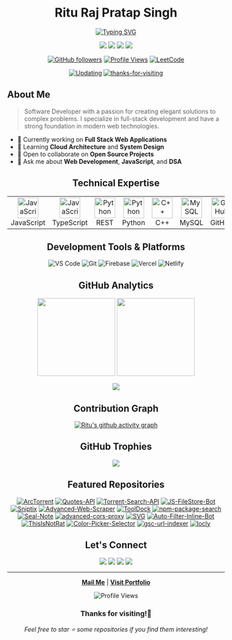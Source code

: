 <div align="center">
  
# Ritu Raj Pratap Singh

[![Typing SVG](https://readme-typing-svg.herokuapp.com?font=Fira+Code&weight=500&size=28&pause=1000&color=3178C6&center=true&vCenter=true&random=false&width=600&lines=Backend+Developer;Tech+Enthusiast;Open+Source+Contributor)](https://github.com/theriturajps)

[<img src="https://img.shields.io/badge/-Portfolio-3178C6?style=for-the-badge&logo=web&logoColor=white" />](https://go.exonoob.in/profile)
[<img src="https://img.shields.io/badge/Twitter-1DA1F2?style=for-the-badge&logo=x&logoColor=white" />](https://twitter.com/riturajps)
[<img src="https://img.shields.io/badge/Telegram-0077B5?style=for-the-badge&logo=telegram&logoColor=white" />](https://telegram.me/riturajps)
[<img src="https://img.shields.io/badge/Instagram-E4405F?style=for-the-badge&logo=instagram&logoColor=white" />](https://instagram.com/riturajps)

</div>

<div align="center">
  
[![GitHub followers](https://img.shields.io/github/followers/theriturajps?label=Follow&style=social)](https://github.com/theriturajps)
[![Profile Views](https://komarev.com/ghpvc/?username=theriturajps&label=Profile%20views&color=0e75b6&style=flat)](https://github.com/theriturajps)
[![LeetCode](https://img.shields.io/badge/dynamic/json?style=flat&labelColor=black&color=%23ffa116&label=Solved&query=solvedOverTotal&url=https%3A%2F%2Fleetcode-badge.vercel.app%2Fapi%2Fusers%2Ftheriturajps&logo=leetcode&logoColor=yellow)](https://leetcode.com/theriturajps/)

[![Updating](https://img.shields.io/badge/status-updating-brightgreen.svg)](https://github.com/theriturajps)
[![thanks-for-visiting](https://visitor-badge.laobi.icu/badge?page_id=theriturajps.theriturajps)](#thanks-for-visiting)

</div>

## About Me

> Software Developer with a passion for creating elegant solutions to complex problems. I specialize in full-stack development and have a strong foundation in modern web technologies.

- 🔭 Currently working on **Full Stack Web Applications**
- 🌱 Learning **Cloud Architecture** and **System Design**
- 👯 Open to collaborate on **Open Source Projects**
- 💬 Ask me about **Web Development**, **JavaScript**, and **DSA**

<div align="center">
  
## Technical Expertise

</div>

<table align="center">
  <tr>
    <td align="center" width="96">
      <img src="https://techstack-generator.vercel.app/js-icon.svg" alt="JavaScript" width="48" height="48" />
      <br>JavaScript
    </td>
    <td align="center" width="96">
      <img src="https://techstack-generator.vercel.app/ts-icon.svg" alt="JavaScript" width="48" height="48" />
      <br>TypeScript
    </td>
    <td align="center" width="96">
      <img src="https://techstack-generator.vercel.app/restapi-icon.svg" alt="Python" width="48" height="48" />
      <br>REST
    </td>
    <td align="center" width="96">
      <img src="https://techstack-generator.vercel.app/python-icon.svg" alt="Python" width="48" height="48" />
      <br>Python
    </td>
    <td align="center" width="96">
      <img src="https://techstack-generator.vercel.app/cpp-icon.svg" alt="C++" width="48" height="48" />
      <br>C++
    </td>
    <td align="center" width="96">
      <img src="https://techstack-generator.vercel.app/mysql-icon.svg" alt="MySQL" width="48" height="48" />
      <br>MySQL
    </td>
    <td align="center" width="96">
      <img src="https://techstack-generator.vercel.app/github-icon.svg" alt="GitHub" width="48" height="48" />
      <br>GitHub
    </td>
    <td align="center" width="96">
      <img src="https://techstack-generator.vercel.app/aws-icon.svg" alt="AWS" width="48" height="48" />
      <br>AWS
    </td>
  </tr>
</table>

<div align="center">
  
## Development Tools & Platforms

![VS Code](https://img.shields.io/badge/VS_Code-007ACC?style=for-the-badge&logo=visual-studio-code&logoColor=white)
![Git](https://img.shields.io/badge/Git-F05032?style=for-the-badge&logo=git&logoColor=white)
![Firebase](https://img.shields.io/badge/Firebase-FFCA28?style=for-the-badge&logo=firebase&logoColor=black)
![Vercel](https://img.shields.io/badge/Vercel-000000?style=for-the-badge&logo=vercel&logoColor=white)
![Netlify](https://img.shields.io/badge/Netlify-00C7B7?style=for-the-badge&logo=netlify&logoColor=white)

## GitHub Analytics

<p align="center">
  <img height="180em" src="https://github-readme-stats.vercel.app/api?username=theriturajps&show_icons=true&theme=transparent&hide_border=true"/>
  <img height="180em" src="https://github-readme-stats.vercel.app/api/top-langs/?username=theriturajps&layout=compact&langs_count=8&theme=transparent&hide_border=true"/>
</p>

<p align="center">
  <img src="https://nirzak-streak-stats.vercel.app?user=theriturajps&theme=transparent&hide_border=true" />
</p>

## Contribution Graph

[![Ritu's github activity graph](https://github-readme-activity-graph.vercel.app/graph?username=theriturajps&theme=tokyo-night&hide_border=true&bg_color=transparent)](https://github.com/theriturajps)


## GitHub Trophies

<div align="center">
  <img src="https://github-profile-trophy.vercel.app/?username=theriturajps&theme=darkhub&row=1&column=8" />
</div>

## Featured Repositories

[![ArcTorrent](https://github-readme-stats.vercel.app/api/pin/?username=theriturajps&repo=ArcTorrent&show_icons=true&theme=transparent)](https://github.com/theriturajps/ArcTorrent)
[![Quotes-API](https://github-readme-stats.vercel.app/api/pin/?username=theriturajps&repo=Quotes-API&show_icons=true&theme=transparent)](https://github.com/theriturajps/Quotes-API)
[![Torrent-Search-API](https://github-readme-stats.vercel.app/api/pin/?username=theriturajps&repo=Torrent-Search-API&show_icons=true&theme=transparent)](https://github.com/theriturajps/Torrent-Search-API)
[![JS-FileStore-Bot](https://github-readme-stats.vercel.app/api/pin/?username=theriturajps&repo=JS-FileStore-Bot&show_icons=true&theme=transparent)](https://github.com/theriturajps/JS-FileStore-Bot)
[![Sniptix](https://github-readme-stats.vercel.app/api/pin/?username=theriturajps&repo=Sniptix&show_icons=true&theme=transparent)](https://github.com/theriturajps/Sniptix)
[![Advanced-Web-Scraper](https://github-readme-stats.vercel.app/api/pin/?username=theriturajps&repo=Advanced-Web-Scraper&show_icons=true&theme=transparent)](https://github.com/theriturajps/Advanced-Web-Scraper)
[![ToolDock](https://github-readme-stats.vercel.app/api/pin/?username=theriturajps&repo=ToolDock&show_icons=true&theme=transparent)](https://github.com/theriturajps/ToolDock)
[![npm-package-search](https://github-readme-stats.vercel.app/api/pin/?username=theriturajps&repo=npm-package-search&show_icons=true&theme=transparent)](https://github.com/theriturajps/npm-package-search)
[![Seal-Note](https://github-readme-stats.vercel.app/api/pin/?username=theriturajps&repo=Seal-Note&show_icons=true&theme=transparent)](https://github.com/theriturajps/Seal-Note)
[![advanced-cors-proxy](https://github-readme-stats.vercel.app/api/pin/?username=theriturajps&repo=advanced-cors-proxy&show_icons=true&theme=transparent)](https://github.com/theriturajps/advanced-cors-proxy)
[![SVG](https://github-readme-stats.vercel.app/api/pin/?username=theriturajps&repo=SVG&show_icons=true&theme=transparent)](https://github.com/theriturajps/SVG)
[![Auto-Filter-Inline-Bot](https://github-readme-stats.vercel.app/api/pin/?username=theriturajps&repo=Auto-Filter-Inline-Bot&show_icons=true&theme=transparent)](https://github.com/theriturajps/Auto-Filter-Inline-Bot)
[![ThisIsNotRat](https://github-readme-stats.vercel.app/api/pin/?username=theriturajps&repo=ThisIsNotRat&show_icons=true&theme=transparent)](https://github.com/theriturajps/ThisIsNotRat)
[![Color-Picker-Selector](https://github-readme-stats.vercel.app/api/pin/?username=theriturajps&repo=Color-Picker-Selector&show_icons=true&theme=transparent)](https://github.com/theriturajps/Color-Picker-Selector)
[![gsc-url-indexer](https://github-readme-stats.vercel.app/api/pin/?username=theriturajps&repo=gsc-url-indexer&show_icons=true&theme=transparent)](https://github.com/theriturajps/gsc-url-indexer)
[![locly](https://github-readme-stats.vercel.app/api/pin/?username=theriturajps&repo=locly&show_icons=true&theme=transparent)](https://github.com/theriturajps/locly)

</div>

<div align="center">

## Let's Connect

[<img src="https://img.shields.io/badge/LinkedIn-0077B5?style=for-the-badge&logo=linkedin&logoColor=white" />](https://linkedin.com/in/riturajps)
[<img src="https://img.shields.io/badge/Twitter-1DA1F2?style=for-the-badge&logo=x&logoColor=white" />](https://twitter.com/riturajps)
[<img src="https://img.shields.io/badge/Telegram-0077B5?style=for-the-badge&logo=telegram&logoColor=white" />](https://telegram.me/riturajps)
[<img src="https://img.shields.io/badge/Instagram-E4405F?style=for-the-badge&logo=instagram&logoColor=white" />](https://instagram.com/riturajps)

---

[**Mail Me**](mailto:iamriturajps@gmail.com) | [**Visit Portfolio**](https://go.exonoob.in/profile)

![Profile Views](https://komarev.com/ghpvc/?username=theriturajps&color=brightgreen)

</div>

<div align="center">
  
### Thanks for visiting!👋

_Feel free to star ⭐ some repositories if you find them interesting!_

</div>
